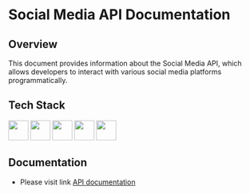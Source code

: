 # Social Media API Documentation

## Overview
This document provides information about the Social Media API, which allows developers to interact with various social media platforms programmatically.

## Tech Stack
<img src="https://cdn.jsdelivr.net/npm/programming-languages-logos/src/javascript/javascript.png" height="40"> <img src="https://cdn.jsdelivr.net/gh/devicons/devicon@latest/icons/nodejs/nodejs-original-wordmark.svg" height="40" />  <img src="https://cdn.jsdelivr.net/gh/devicons/devicon@latest/icons/express/express-original-wordmark.svg" height="40" /> <img src="https://cdn.jsdelivr.net/gh/devicons/devicon@latest/icons/mongodb/mongodb-original-wordmark.svg" height="40" />  <img src="https://cdn.jsdelivr.net/gh/devicons/devicon@latest/icons/mongoose/mongoose-original-wordmark.svg" height="40"/>
          

## Documentation
- Please visit link <a href="https://social-media-api-1caq.onrender.com/api-docs">API documentation </a>
